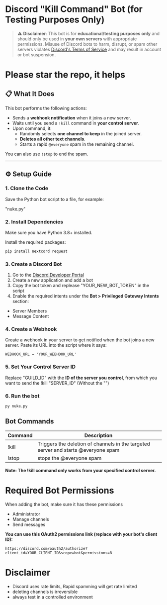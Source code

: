 # Discord "Kill Command" Bot (for Testing Purposes Only)

> ⚠️ **Disclaimer**: This bot is for **educational/testing purposes only** and should only be used in **your own servers** with appropriate permissions. Misuse of Discord bots to harm, disrupt, or spam other servers violates [Discord's Terms of Service](https://discord.com/terms) and may result in account or bot suspension.
# Please star the repo, it helps

## 📋 What It Does

This bot performs the following actions:

- Sends a **webhook notification** when it joins a new server.
- Waits until you send a `!kill` command in **your control server**.
- Upon command, it:
  - Randomly selects **one channel to keep** in the joined server.
  - **Deletes all other text channels**.
  - Starts a rapid `@everyone` spam in the remaining channel.

You can also use `!stop` to end the spam.

---

## ⚙️ Setup Guide

### 1. Clone the Code

Save the Python bot script to a file, for example:

"nuke.py"

### 2. Install Dependencies

Make sure you have Python 3.8+ installed.

Install the required packages:

```bash
pip install nextcord request
```
### 3. Create a Discord Bot
1. Go to the [Discord Developer Portal](https://discord.com/developers/applications)
2. Create a new application and add a bot
3. Copy the bot token and replease "YOUR_NEW_BOT_TOKEN" in the script
4. Enable the required intents under the **Bot > Privileged Gateway Intents** section:

- Server Members
- Message Content

### 4. Create a Webhook
Create a webhook in your server to get notified when the bot joins a new server. Paste its URL into the script where it says:
```
WEBHOOK_URL = 'YOUR_WEBHOOK_URL'
```
### 5. Set Your Control Server ID 
Replace "GUILD_ID" with the **ID of the server you control**, from which you want to send the !kill "SERVER_ID" (Without the "")

### 6. Run the bot
```
py nuke.py
```
## Bot Commands

| Command             | Description                                                                |
| ----------------- | ------------------------------------------------------------------ |
| !kill| Triggers the deletion of channels in the targeted server and starts @everyone spam |
| !stop | stops the @everyone spam |
**Note: The !kill command only works from your specified control server.**
# Required Bot Permissions
When adding the bot, make sure it has these permissions
- Administrator
- Manage channels
- Send messages

**You can use this OAuth2 permissions link (replace with your bot's client ID):**
```
https://discord.com/oauth2/authorize?client_id=YOUR_CLIENT_ID&scope=bot&permissions=8
```
# Disclaimer
- Discord uses rate limits, Rapid spamming will get rate limited
- deleting channels is irreversible
- always test in a controlled environment
